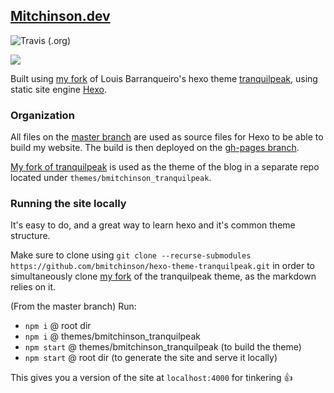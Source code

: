 ## [Mitchinson.dev](https://mitchinson.dev)
![Travis (.org)](https://img.shields.io/travis/bmitchinson/mitchinson.dev?logo=travis&style=for-the-badge)

![](https://i.imgur.com/9Ac5NYS.png)

Built using [my fork](https://github.com/bmitchinson/hexo-theme-tranquilpeak) of Louis Barranqueiro's hexo theme [tranquilpeak](https://github.com/LouisBarranqueiro/hexo-theme-tranquilpeak), using static site engine [Hexo](https://hexo.io).

### Organization
All files on the [master branch](https://github.com/bmitchinson/Mitchinson.dev) are used as source files for Hexo to be able to build my website. The build is then deployed on the [gh-pages branch](https://github.com/bmitchinson/Mitchinson.dev/tree/gh-pages).

[My fork of tranquilpeak](https://github.com/bmitchinson/hexo-theme-tranquilpeak) is used as the theme of the blog in a separate repo located under `themes/bmitchinson_tranquilpeak`.

### Running the site locally
It's easy to do, and a great way to learn hexo and it's common theme structure.

Make sure to clone using `git clone --recurse-submodules https://github.com/bmitchinson/hexo-theme-tranquilpeak.git` in order to 
simultaneously clone [my fork](https://github.com/bmitchinson/hexo-theme-tranquilpeak) of the tranquilpeak theme, as the markdown relies on it.

(From the master branch) Run:
* `npm i` @ root dir
* `npm i` @ themes/bmitchinson_tranquilpeak
* `npm start` @ themes/bmitchinson_tranquilpeak (to build the theme)
* `npm start` @ root dir (to generate the site and serve it locally)

This gives you a version of the site at `localhost:4000` for tinkering 👍
